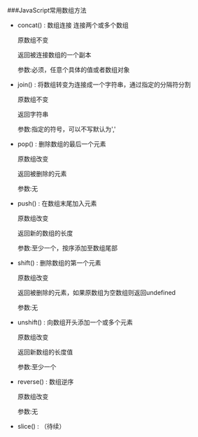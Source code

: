 ###JavaScript常用数组方法



* concat() : 数组连接 连接两个或多个数组

  原数组不变

  返回被连接数组的一个副本

  参数:必须，任意个具体的值或者数组对象

* join() : 将数组转变为连接成一个字符串，通过指定的分隔符分割

  原数组不变

  返回字符串

  参数:指定的符号，可以不写默认为','

* pop() : 删除数组的最后一个元素

  原数组改变

  返回被删除的元素

  参数:无

* push() : 在数组末尾加入元素

  原数组改变

  返回新的数组的长度

  参数:至少一个，按序添加至数组尾部

* shift() : 删除数组的第一个元素

  原数组改变

  返回被删除的元素，如果原数组为空数组则返回undefined

  参数:无

* unshift() : 向数组开头添加一个或多个元素

  原数组改变

  返回新数组的长度值

  参数:至少一个

* reverse() : 数组逆序

  原数组改变

  参数:无

* slice() : 
（待续）